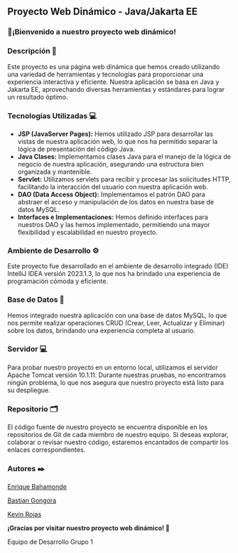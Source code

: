 ## Proyecto Web Dinámico - Java/Jakarta EE
### 👋¡Bienvenido a nuestro proyecto web dinámico!

### Descripción 📁
Este proyecto es una página web dinámica que hemos creado utilizando una variedad de herramientas y tecnologías para proporcionar una experiencia interactiva y eficiente. Nuestra aplicación se basa en Java y Jakarta EE, aprovechando diversas herramientas y estándares para lograr un resultado óptimo.

### Tecnologías Utilizadas 💻
- **JSP (JavaServer Pages):** Hemos utilizado JSP para desarrollar las vistas de nuestra aplicación web, lo que nos ha permitido separar la lógica de presentación del código Java.
- **Java Clases:** Implementamos clases Java para el manejo de la lógica de negocio de nuestra aplicación, asegurando una estructura bien organizada y mantenible.
- **Servlet:** Utilizamos servlets para recibir y procesar las solicitudes HTTP, facilitando la interacción del usuario con nuestra aplicación web.
- **DAO (Data Access Object):** Implementamos el patrón DAO para abstraer el acceso y manipulación de los datos en nuestra base de datos MySQL.
- **Interfaces e Implementaciones:** Hemos definido interfaces para nuestros DAO y las hemos implementado, permitiendo una mayor flexibilidad y escalabilidad en nuestro proyecto.

### Ambiente de Desarrollo ⚙️
Este proyecto fue desarrollado en el ambiente de desarrollo integrado (IDE) IntelliJ IDEA versión 2023.1.3, lo que nos ha brindado una experiencia de programación cómoda y eficiente.

### Base de Datos 💾
Hemos integrado nuestra aplicación con una base de datos MySQL, lo que nos permite realizar operaciones CRUD (Crear, Leer, Actualizar y Eliminar) sobre los datos, brindando una experiencia completa al usuario.

### Servidor 💻
Para probar nuestro proyecto en un entorno local, utilizamos el servidor Apache Tomcat versión 10.1.11. Durante nuestras pruebas, no encontramos ningún problema, lo que nos asegura que nuestro proyecto está listo para su despliegue.

### Repositorio 🗂️
El código fuente de nuestro proyecto se encuentra disponible en los repositorios de Git de cada miembro de nuestro equipo. Si deseas explorar, colaborar o revisar nuestro código, estaremos encantados de compartir los enlaces correspondientes.

### Autores ✒️
[Enrique Bahamonde](https://github.com/Enriquebahamondelagos)

[Bastian Gongora](https://github.com/BastianGongora)

[Kevin Rojas](https://github.com/kevinrojasp) 



**¡Gracias por visitar nuestro proyecto web dinámico! 🤲**

Equipo de Desarrollo Grupo 1